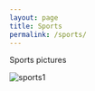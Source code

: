 ```yaml
---
layout: page
title: Sports
permalink: /sports/
---
```


Sports pictures

![sports1](/assets/sports1.jpg)

